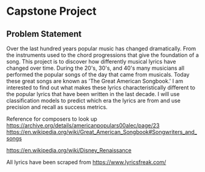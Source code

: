 # Capstone Project

## Problem Statement

Over the last hundred years popular music has changed dramatically. From the instruments used to the chord progressions that give the foundation of a song. This project is to discover how differently musical lyrics have changed over time. During the 20's, 30's, and 40's many musicians all performed the popular songs of the day that came from musicals. Today these great songs are known as 'The Great American Songbook.' I am interested to find out what makes these lyrics characteristically different to the popular lyrics that have been written in the last decade. I will use classification models to predict which era the lyrics are from and use precision and recall as success metrics. 

Reference for composers to look up https://archive.org/details/americanpopulars00alec/page/23
https://en.wikipedia.org/wiki/Great_American_Songbook#Songwriters_and_songs

https://en.wikipedia.org/wiki/Disney_Renaissance

All lyrics have been scraped from https://www.lyricsfreak.com/
